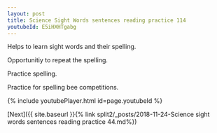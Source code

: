 ```yaml
---
layout: post
title: Science Sight Words sentences reading practice 114
youtubeId: E5iHXHTgabg
---
```

 
 
Helps to learn sight words and their spelling.

Opportunitiy to repeat the spelling. 

Practice spelling. 
 
Practice for spelling bee competitions. 
 
{% include youtubePlayer.html id=page.youtubeId %}
 
 

[Next]({{ site.baseurl }}{% link  split2/_posts/2018-11-24-Science sight words sentences reading practice 44.md%})
 
